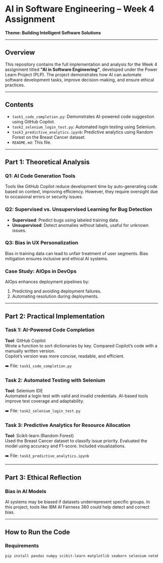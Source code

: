 # AI in Software Engineering – Week 4 Assignment

**Theme: Building Intelligent Software Solutions**

---

## Overview

This repository contains the full implementation and analysis for the Week 4 assignment titled **"AI in Software Engineering"**, developed under the Power Learn Project (PLP). The project demonstrates how AI can automate software development tasks, improve decision-making, and ensure ethical practices.

---

## Contents

- `task1_code_completion.py`: Demonstrates AI-powered code suggestion using GitHub Copilot.
- `task2_selenium_login_test.py`: Automated login testing using Selenium.
- `task3_predictive_analytics.ipynb`: Predictive analytics using Random Forest on the Breast Cancer dataset.
- `README.md`: This file.

---

## Part 1: Theoretical Analysis

### Q1: AI Code Generation Tools
Tools like GitHub Copilot reduce development time by auto-generating code based on context, improving efficiency. However, they require oversight due to occasional errors or security issues.

### Q2: Supervised vs. Unsupervised Learning for Bug Detection
- **Supervised**: Predict bugs using labeled training data.
- **Unsupervised**: Detect anomalies without labels, useful for unknown issues.

### Q3: Bias in UX Personalization
Bias in training data can lead to unfair treatment of user segments. Bias mitigation ensures inclusive and ethical AI systems.

### Case Study: AIOps in DevOps
AIOps enhances deployment pipelines by:
1. Predicting and avoiding deployment failures.
2. Automating resolution during deployments.

---

## Part 2: Practical Implementation

### Task 1: AI-Powered Code Completion
**Tool**: GitHub Copilot  
Wrote a function to sort dictionaries by key. Compared Copilot’s code with a manually written version.  
Copilot’s version was more concise, readable, and efficient.

➡️ File: `task1_code_completion.py`

### Task 2: Automated Testing with Selenium
**Tool**: Selenium IDE  
Automated a login test with valid and invalid credentials. AI-based tools improve test coverage and adaptability.

➡️ File: `task2_selenium_login_test.py`

### Task 3: Predictive Analytics for Resource Allocation
**Tool**: Scikit-learn (Random Forest)  
Used the Breast Cancer dataset to classify issue priority. Evaluated the model using accuracy and F1-score. Included visualizations.

➡️ File: `task3_predictive_analytics.ipynb`

---

## Part 3: Ethical Reflection

### Bias in AI Models
AI systems may be biased if datasets underrepresent specific groups. In this project, tools like IBM AI Fairness 360 could help detect and correct bias.

---

## How to Run the Code

### Requirements
```bash
pip install pandas numpy scikit-learn matplotlib seaborn selenium notebook
